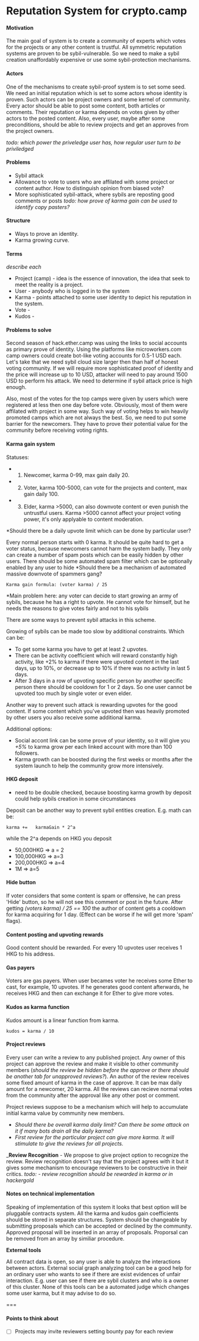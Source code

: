 
# Reputation System for crypto.camp 

#### Motivation 
The main goal of system is to create a community of experts which votes for the projects or any other content is trustful. All symmetric reputation systems are proven to be sybil-vulnerable. So we need to make a sybil creation unaffordably expensive or use some sybil-protection mechanisms.

#### Actors 
One of the mechanisms to create sybil-proof system is to set some seed. We need an initial reputation which is set to some actors whose identity is proven. Such actors can be project owners and some kernel of community.
Every actor should be able to post some content, both articles or comments. Their reputation or karma depends on votes given by other actors to the posted content.
Also, every user, maybe after some preconditions, should be able to review projects and get an approves from the project owners.

*todo: which power the priveledge user has, how regular user turn to be priviledged*



#### Problems 
   -	Sybil attack
   -	
      Allowance to vote to users who are affilated with some project or content author. How to distinguish opinion from biased vote?
   -	More sophisticated sybil-attack, where sybils are reposting good comments or posts
   *todo: how prove of karma gain can be used to identify copy pasters?*
   
#### Structure
- Ways to prove an identity.
- Karma growing curve.


#### Terms 
*describe each*

- Project (camp) - idea is the essence of innovation, the idea that seek to meet the reality is a project. 
- User - anybody who is logged in to the system
- Karma - points attached to some user identity to depict his reputation in the system. 
- Vote - 
- Kudos - 

#### Problems to solve

Second season of hack.ether.camp was using the links to social accounts as primary prove of identity. Using the platforms like microworkers.com camp owners could create bot-like voting accounts for 0.5-1 USD each. Let's take that we need sybil cloud size larger then than half of honest voting community.
If we will require more sophisticated proof of identity and the price will increase up to 10 USD, attacker will need to pay around 1500 USD to perform his attack.
We need to determine if sybil attack price is high enough.

Also, most of the votes for the top camps were given by users which were registered at less then one day before vote. Obviously, most of them were affilated with project in some way. Such way of voting helps to win heavily promoted camps which are not always the best. So, we need to put some barrier for the newcomers. They have to prove their potential value for the community before receiving voting rights.

#### Karma gain system

Statuses:
- 1. Newcomer, karma 0-99, max gain daily 20.
- 2. Voter, karma 100-5000, can vote for the projects and content, max gain daily 100.
- 3. Elder, karma >5000, can also downvote content or even punish the untrustful users. Karma >5000 cannot affect your project voting power, it's only applyable to content moderation.

*Should there be a daily upvote limit which can be done by particular user?

Every normal person starts with 0 karma. It should be quite hard to get a voter status, because newcomers cannot harm the system badly. They only can create a number of spam posts which can be easily hidden by other users. 
There should be some automated spam filter which can be optionally enabled by any user to hide
*Should there be a mechanism of automated massive downvote of spammers gang?

`Karma gain formula: (voter karma) / 25`

*Main problem here: any voter can decide to start growing an army of sybils, because he has a right to upvote. He cannot vote for himself, but he needs the reasons to give votes fairly and not to his sybils

There are some ways to prevent sybil attacks in this scheme. 

Growing of sybils can be made too slow by additional constraints. Which can be:
- To get some karma you have to get at least 2 upvotes. 
- There can be activity coefficient which will reward constantly high activity, like +2% to karma if there were upvoted content in the last days, up to 10%, or decrease up to 10% if there was no activity in last 5 days.
- After 3 days in a row of upvoting specific person by another specific person there should be cooldown for 1 or 2 days. So one user cannot be upvoted too much by single voter or even elder. 

Another way to prevent such attack is rewarding upvotes for the good content. If some content which you've upvoted then was heavily promoted by other users you also receive some additional karma.


Additional options: 
- Social accont link can be some prove of your identity, so it will give you *+5%* to karma grow per each linked account with more than 100 followers.
- Karma growth can be boosted during the first weeks or months after the system launch to help the community grow more intensively.

#### HKG deposit

* need to be double checked, because boosting karma growth by deposit could help sybils creation in some circumstances

Deposit can be another way to prevent sybil entities creation.
E.g. math can be:

`karma +=   karmaGain * 2^a`

while the 2^a depends on HKG you deposit

- 50,000HKG => a = 2
- 100,000HKG => a=3
- 200,000HKG => a=4
- 1M  => a=5

#### Hide button

If voter considers that some content is spam or offensive, he can press 'Hide' button, so he will not see this comment or post in the future. After getting *(voters karma) / 25 == 100* the author of content gets a cooldown for karma acquiring for 1 day. (Effect can be worse if he will get more 'spam' flags).

#### Content posting and upvoting rewards

Good content should be rewarded. For every 10 upvotes user receives 1 HKG to his address.

#### Gas payers

Voters are gas payers. When user becames voter he receives some Ether to cast, for example, 10 upvotes. If he generates good content afterwards, he receives HKG and then can exchange it for Ether to give more votes.

#### Kudos as karma function

Kudos amount is a linear function from karma.

`kudos = karma / 10`

#### Project reviews
Every user can write a review to any published project. Any owner of this project can approve the review and make it visible to other community members (*should the review be hidden before the approve or there should be another tab for unapproved reviews?*). An author of the review receives some fixed amount of karma in the case of approve. It can be max daily amount for a newcomer, 20 karma.
All the reviews can recieve normal votes from the community after the approval like any other post or comment.

Project reviews suppose to be a mechanism which will help to accumulate initial karma value by community new members. 

- *Should there be overall karma daily limit? Can there be some attack on it if many bots drain all the daily karma?*
- *First review for the particular project can give more karma. It will stimulate to give the reviews for all projects.*

 _**Review Recognition** - We propose to give project option to recognize the review. Review recognition doesn't say that 
 the project agrees with it but it gives some mechanism to encourage reviewers to be constructive in their critics. *todo: - review recognition should be rewarded in karma or in hackergold*

#### Notes on technical implementation
Speaking of implementation of this system it looks that best option will be pluggable contracts system. All the karma and kudos gain coefficients should be stored in separate structures. System should be changeable by submitting proposals which can be accepted or declined by the community. Approved proposal will be inserted in an array of proposals. Proporsal can be removed from an array by similiar procedure.

**External tools**

All contract data is open, so any user is able to analyze the interactions between actors. External social graph analyzing tool can be a good help for an ordinary user who wants to see if there are exist evidences of unfair interaction. E.g. user can see if there are sybil clusters and who is a owner of this cluster. None of this tools can be a automated judge which changes some user karma, but it may advise to do so. 

===

#### Points to think about 

- [ ] Projects may invite reviewers setting bounty pay for each review 
